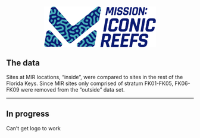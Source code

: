 
<img src="docs/MIR.png" style="display: block; margin: auto;"
width="300" />

## The data

Sites at MIR locations, “inside”, were compared to sites in the rest of
the Florida Keys. Since MIR sites only comprised of stratum FK01-FK05,
FK06-FK09 were removed from the “outside” data set.

------------------------------------------------------------------------

## In progress

Can’t get logo to work
